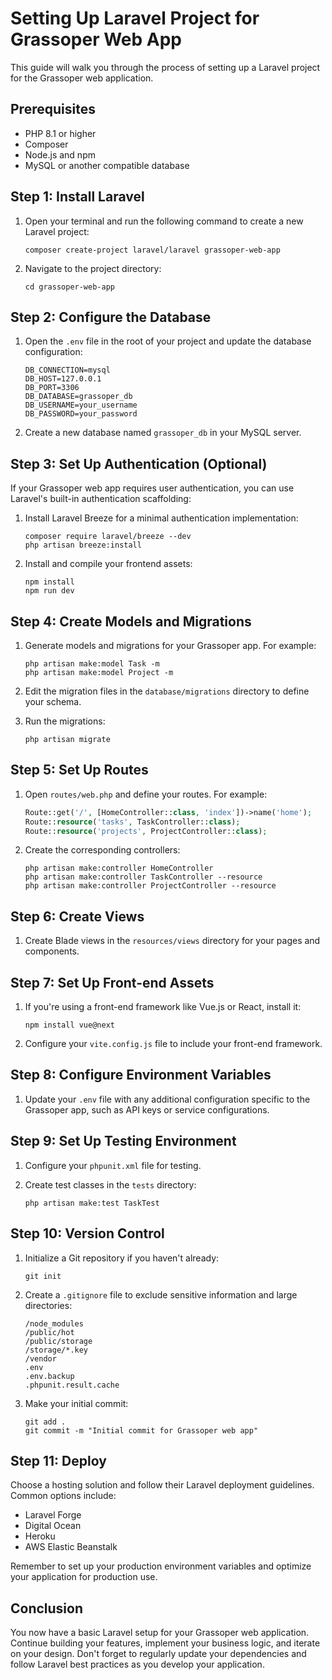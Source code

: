 # Setting Up Laravel Project for Grassoper Web App

This guide will walk you through the process of setting up a Laravel project for the Grassoper web application.

## Prerequisites

- PHP 8.1 or higher
- Composer
- Node.js and npm
- MySQL or another compatible database

## Step 1: Install Laravel

1. Open your terminal and run the following command to create a new Laravel project:

   ```
   composer create-project laravel/laravel grassoper-web-app
   ```

2. Navigate to the project directory:

   ```
   cd grassoper-web-app
   ```

## Step 2: Configure the Database

1. Open the `.env` file in the root of your project and update the database configuration:

   ```
   DB_CONNECTION=mysql
   DB_HOST=127.0.0.1
   DB_PORT=3306
   DB_DATABASE=grassoper_db
   DB_USERNAME=your_username
   DB_PASSWORD=your_password
   ```

2. Create a new database named `grassoper_db` in your MySQL server.

## Step 3: Set Up Authentication (Optional)

If your Grassoper web app requires user authentication, you can use Laravel's built-in authentication scaffolding:

1. Install Laravel Breeze for a minimal authentication implementation:

   ```
   composer require laravel/breeze --dev
   php artisan breeze:install
   ```

2. Install and compile your frontend assets:

   ```
   npm install
   npm run dev
   ```

## Step 4: Create Models and Migrations

1. Generate models and migrations for your Grassoper app. For example:

   ```
   php artisan make:model Task -m
   php artisan make:model Project -m
   ```

2. Edit the migration files in the `database/migrations` directory to define your schema.

3. Run the migrations:

   ```
   php artisan migrate
   ```

## Step 5: Set Up Routes

1. Open `routes/web.php` and define your routes. For example:

   ```php
   Route::get('/', [HomeController::class, 'index'])->name('home');
   Route::resource('tasks', TaskController::class);
   Route::resource('projects', ProjectController::class);
   ```

2. Create the corresponding controllers:

   ```
   php artisan make:controller HomeController
   php artisan make:controller TaskController --resource
   php artisan make:controller ProjectController --resource
   ```

## Step 6: Create Views

1. Create Blade views in the `resources/views` directory for your pages and components.

## Step 7: Set Up Front-end Assets

1. If you're using a front-end framework like Vue.js or React, install it:

   ```
   npm install vue@next
   ```

2. Configure your `vite.config.js` file to include your front-end framework.

## Step 8: Configure Environment Variables

1. Update your `.env` file with any additional configuration specific to the Grassoper app, such as API keys or service configurations.

## Step 9: Set Up Testing Environment

1. Configure your `phpunit.xml` file for testing.

2. Create test classes in the `tests` directory:

   ```
   php artisan make:test TaskTest
   ```

## Step 10: Version Control

1. Initialize a Git repository if you haven't already:

   ```
   git init
   ```

2. Create a `.gitignore` file to exclude sensitive information and large directories:

   ```
   /node_modules
   /public/hot
   /public/storage
   /storage/*.key
   /vendor
   .env
   .env.backup
   .phpunit.result.cache
   ```

3. Make your initial commit:

   ```
   git add .
   git commit -m "Initial commit for Grassoper web app"
   ```

## Step 11: Deploy

Choose a hosting solution and follow their Laravel deployment guidelines. Common options include:

- Laravel Forge
- Digital Ocean
- Heroku
- AWS Elastic Beanstalk

Remember to set up your production environment variables and optimize your application for production use.

## Conclusion

You now have a basic Laravel setup for your Grassoper web application. Continue building your features, implement your business logic, and iterate on your design. Don't forget to regularly update your dependencies and follow Laravel best practices as you develop your application.
